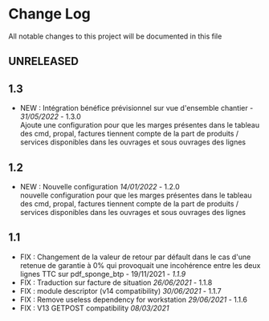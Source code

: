 # Change Log
All notable changes to this project will be documented in this file

## UNRELEASED

## 1.3

- NEW : Intégration bénéfice prévisionnel sur vue d'ensemble chantier - *31/05/2022* - 1.3.0  
  Ajoute une configuration pour que les marges présentes dans le tableau des cmd, propal, factures
  tiennent compte de la part de produits / services disponibles dans les ouvrages et sous ouvrages des lignes 

## 1.2

- NEW : Nouvelle configuration *14/01/2022* - 1.2.0   
  nouvelle configuration pour que les marges présentes dans le tableau des cmd, propal, factures 
  tiennent compte de la part de produits / services disponibles dans les ouvrages et sous ouvrages des lignes


## 1.1

- FIX : Changement de la valeur de retour par défault dans le cas d'une retenue de garantie à 0% qui provoquait une incohérence entre les deux lignes TTC sur pdf_sponge_btp - 19/11/2021 - *1.1.9*
- FIX : Traduction sur facture de situation *26/06/2021* - 1.1.8
- FIX : module descriptor (v14 compatibility) *30/06/2021* - 1.1.7
- FIX : Remove useless dependency for workstation *29/06/2021* - 1.1.6
- FIX : V13 GETPOST compatibility *08/03/2021*
